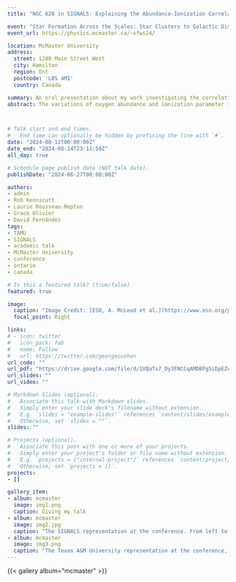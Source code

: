 ```yaml
---
title: "NGC 628 in SIGNALS: Explaining the Abundance-Ionization Correlation in HII Regions"

event: "Star Formation Across the Scales: Star Clusters to Galactic Disks"
event_url: https://physics.mcmaster.ca/~sfws24/

location: McMaster University
address:
  street: 1280 Main Street West
  city: Hamilton
  region: Ont
  postcode: 'L8S 4M1'
  country: Canada

summary: An oral presentation about my work investigating the correlation between the ionization parameter and oxygen abundance in NGC 628.    
abstract: The variations of oxygen abundance and ionization parameter in HII regions are usually thought to be the dominant factors that produced variations seen in observed emission line spectra. However, if and how these two quantities are physically related is hotly debated in the literature. Using emission line data of NGC 628 observed with SITELLE as part of SIGNALS, we use a suite of photoionization models to constrain the abundance and ionization parameters for over 1500 HII regions throughout its disk. We measure an anticorrelation between these two properties, consistent with expectations, although with considerable scatter. Secondary trends with dust extinction and star formation potentially explain the large scatter observed. We raise concerns throughout regarding various modeling assumptions and their impact on the observed correlations presented in the literature. 



# Talk start and end times.
#   End time can optionally be hidden by prefixing the line with `#`.
date: "2024-08-12T00:00:00Z"
date_end: "2024-08-14T23:11:59Z"
all_day: true

# Schedule page publish date (NOT talk date).
publishDate: "2024-06-27T00:00:00Z"

authors: 
- admin
- Rob Kennicutt
- Laurie Rousseau-Nepton
- Grace Olivier
- David Fernández
tags: 
- TAMU
- SIGNALS
- academic talk
- McMaster University
- conference
- ontario
- canada

# Is this a featured talk? (true/false)
featured: true

image:
  caption: "Image Credit: [ESO, A. McLeod et al.](https://www.eso.org/public/images/eso1903a/)"
  focal_point: Right

links:
# - icon: twitter
#   icon_pack: fab
#   name: Follow
#   url: https://twitter.com/georgecushen
url_code: ""
url_pdf: "https://drive.google.com/file/d/1VQaTs7_Dy3FNCCqAMDBPg5iDpEZcweI5/view?usp=drive_link"
url_slides: ""
url_video: ""

# Markdown Slides (optional).
#   Associate this talk with Markdown slides.
#   Simply enter your slide deck's filename without extension.
#   E.g. `slides = "example-slides"` references `content/slides/example-slides.md`.
#   Otherwise, set `slides = ""`.
slides: ""

# Projects (optional).
#   Associate this post with one or more of your projects.
#   Simply enter your project's folder or file name without extension.
#   E.g. `projects = ["internal-project"]` references `content/project/deep-learning/index.md`.
#   Otherwise, set `projects = []`.
projects:
- []

gallery_item:
- album: mcmaster
  image: img1.png
  caption: Giving my talk
- album: mcmaster
  image: img2.jpg
  caption: "The SIGNALS representation at the conference. From left to right: myself, Emma Jarvis (U. of Toronto), James Garland (U. of Toronto), Carmelle Robert (U. Laval)"
- album: mcmaster
  image: img3.png
  caption: "The Texas A&M University representation at the conference, Vinny D'Onofrio (left) and myself (right)."
---
```


<!-- {{% callout note %}}
Click on the **Slides** button above to view the built-in slides feature.
{{% /callout %}}

Slides can be added in a few ways:

- **Create** slides using Wowchemy's [*Slides*](https://wowchemy.com/docs/managing-content/#create-slides) feature and link using `slides` parameter in the front matter of the talk file
- **Upload** an existing slide deck to `static/` and link using `url_slides` parameter in the front matter of the talk file
- **Embed** your slides (e.g. Google Slides) or presentation video on this page using [shortcodes](https://wowchemy.com/docs/writing-markdown-latex/).

Further event details, including [page elements](https://wowchemy.com/docs/writing-markdown-latex/) such as image galleries, can be added to the body of this page. -->

{{< gallery album="mcmaster" >}}